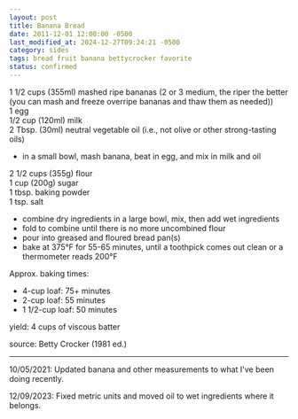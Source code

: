 ```yaml
---
layout: post
title: Banana Bread
date: 2011-12-01 12:00:00 -0500
last_modified_at: 2024-12-27T09:24:21 -0500
category: sides
tags: bread fruit banana bettycrocker favorite
status: confirmed
---
```

1 1/2 cups (355ml) mashed ripe bananas (2 or 3 medium, the riper the better (you can mash and freeze overripe bananas and thaw them as needed))  
1 egg  
1/2 cup (120ml) milk  
2 Tbsp. (30ml) neutral vegetable oil (i.e., not olive or other strong-tasting oils)  
* in a small bowl, mash banana, beat in egg, and mix in milk and oil

2 1/2 cups (355g) flour  
1 cup (200g) sugar  
1 tbsp. baking powder  
1 tsp. salt  
* combine dry ingredients in a large bowl, mix, then add wet ingredients
* fold to combine until there is no more uncombined flour
* pour into greased and floured bread pan(s)
* bake at 375°F for 55-65 minutes, until a toothpick comes out clean or a thermometer
  reads 200°F

Approx. baking times:
* 4-cup loaf: 75+ minutes
* 2-cup loaf: 55 minutes
* 1 1/2-cup loaf: 50 minutes

yield: 4 cups of viscous batter

source: Betty Crocker (1981 ed.)

---

10/05/2021: Updated banana and other measurements to what I've been doing recently.

12/09/2023: Fixed metric units and moved oil to wet ingredients where it belongs.
